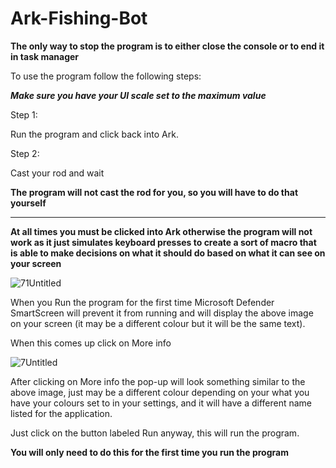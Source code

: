 # Ark-Fishing-Bot
**The only way to stop the program is to either close the console or to end it in task manager**

To use the program follow the following steps:

***Make sure you have your UI scale set to the maximum value***

Step 1:
  
  Run the program and click back into Ark.

Step 2:

  Cast your rod and wait
 
 **The program will not cast the rod for you, so you will have to do that yourself**

_________________________________________________________________________________________________________________________________________________________________________________
  
  **At all times you must be clicked into Ark otherwise the program will not work as it just simulates keyboard presses to create a sort of macro that is able to make decisions on what it should do based on what it can see on your screen**
  
  ![71Untitled](https://user-images.githubusercontent.com/66156463/142713028-2eaf3887-8582-4271-9d26-3758d348e1bf.png)
  
  When you Run the program for the first time Microsoft Defender SmartScreen will prevent it from running and will display the above image on your screen (it may be a different colour but it will be the same text).

  When this comes up click on More info

  ![7Untitled](https://user-images.githubusercontent.com/66156463/142713049-d628f700-b91b-4e0b-ba51-fa083368fc83.png)

  After clicking on More info the pop-up will look something similar to the above image, just may be a different colour depending on your what you have your colours set to in your settings, and it will have a different name listed for the application.

  Just click on the button labeled Run anyway, this will run the program.
  
  **You will only need to do this for the first time you run the program**
